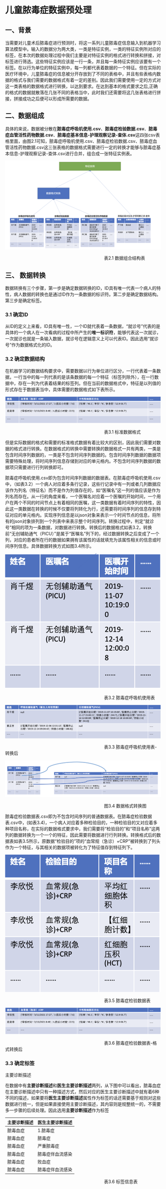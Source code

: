 # 儿童脓毒症数据预处理

## 一、背景

​		当需要对儿童术后脓毒症进行预测时，将这一系列儿童脓毒症信息输入到机器学习算法模型中。输入的数据分为两大类，一类是特征实例，一类的特征实例所对应的标签，在本次的数据处理过程中我们主要是对特征实例的格式进行转换和拼接，对标签进行筛选。这些特征实例应该是一行一条，并且每一条特征实例应该要有一个标签。在以行为单位的特征实例中，每一列都代表着数据的一个特征。但在实际的医疗环境中，儿童脓毒症的信息被分开存放到了不同的表格中，并且有些表格内数据的格式与我们需要的数据格式有着一定的差别。因此我们需要使用一定的方式对这一类表格的数据格式进行转换，以达到要求。在达到基本的格式要求之后,正确的格式的数据就散落在几张不同的表格当中，此时我们还需要将这几张表格进行拼接，拼接成功之后便可以形成所需要的数据。



## 二、数据组成

​		具体的来说，数据被分散在**脓毒症呼吸机使用.csv**、**脓毒症检验数据.csv**、**脓毒症血管活性药物数据.csv**、**脓毒症基本信息-护理观察记录-查体.csv**这四张csv表格里面，由图2.1可知，脓毒症呼吸机使用.csv、脓毒症检验数据.csv、脓毒症血管活性药物数据.csv这三张表格的数据格式需要进行一定的转换才能够与脓毒症基本信息-护理观察记录-查体.csv进行合并，组合成一张特征实例表。

![image-20220126163740897](儿童脓毒症数据处理.assets/image-20220126163740897-3186263.png)

<span style="margin-left:20rem;size=10px">表2.1 数据组合结构表</span>			

## 三、 数据转换

​		数据转换有三个步骤，第一步是确定数据转换的ID，ID具有唯一代表一个病人的特性，病人数据的转换也是通过ID作为一条数据的标识符。第二步是确定数据结构。第三步是确定标签。

###  3.1 确定ID

​			从ID的定义上来看，ID具有唯一性，一个ID就代表着一条数据，“就诊号”代表的是具体的一个病人在一次看病的过程中所产生的**唯一标识符**，能够代表这一次就诊，一次就诊也就是一条输入数据，就诊号在逻辑意义上可以代表ID。因此选用“就诊号”作为数据格式化的ID。

### 3.2 确定数据结构

​			在机器学习的数据结构要求中，需要数据以行为单位进行区分，一行代表着一条数据，一行当中的每一列代表的是该条数据的每一个特征（标签列除外），在一行数据中，存在一列为代表着结果的标签列。但在当前的数据格式中，特征是以列值的形式存在于数据表当中，具体需要的数据格式如下表所示。

![image-20220127161046928](儿童脓毒症数据处理.assets/image-20220127161046928-3271048-3276043.png)

<span style="margin-left:20rem;size=10px">表3.1 标准数据格式</span>

​		但是实际数据的格式和需要的标准格式数据有着比较大的区别，因此我们需要对数据的格式进行转换。在数据格式的转换中需要转换的数据格式一共有两类，一类是包含时间序列数据的，一类是不包含时间序列数据的。包含时间序列数据的数据项需要特殊处理，将时间序列信息存储到对应的单元格内。不包含时间序列数据的数据项只需要进行行列转换即可。		

​		脓毒症呼吸机使用.csv即为包含时间序列数据的数据表。在脓毒症呼吸机使用.csv中，（如表3.2）一个病人对应着多条行记录，这些行记录中有一列或者几列数据应该作为列名（特征名）而不是作为列值存在的，如“医嘱名”这一列的值应该是作为列名而存在。从一行的角度来看，一个医嘱名对应着一个医嘱的开始时间，一个用户在两个不同的时间节点上有着相同的医嘱，这一类数据有着时间序列的特性，因此这一类数据在转换的时候不仅要将列转化为行，还需要将时间序列的信息存到特征对应的单元格内。实现序列信息是以json对象来表示一个时间节点的信息，将所有的json对象排列到一个列表中来表示整个时间序列。转换过程中，判定“就诊号”相同的项为一条数据，对数据进行转换。转换后的数据格式如表3.2，转换前“无创辅助通气（PICU）”是属于“医嘱名”列下的，经过数据转换之后变成了一个列，对应的患者所在行的数据如果拥有该属性的话就填充为该属性相关的信息或时间序列信息。具体数据转换方式如图3.4所示。

![image-20220126164450616](儿童脓毒症数据处理.assets/image-20220126164450616-3186702.png)

<span style="margin-left:20rem;size=10px">表3.2 脓毒症呼吸机使用表</span>

![image-20220127154342855](儿童脓毒症数据处理.assets/image-20220127154342855-3269425-3269440.png)

<span style="margin-left:20rem;size=10px">表3.3 脓毒症呼吸机使用表-转换后</span>

![image-20220127190448221](儿童脓毒症数据处理.assets/image-20220127190448221-3281489.png)

<span style="margin-left:20rem;size=10px">图3.4 数据格式转换图</span>

​		脓毒症检验数据表.csv即为不包含时间序列的普通数据表。在脓毒症检验数据表.csv中，(如表3.4)，一个病人对应着多种检验目的，一种检验目的又对应着多种项目名称，在实际的数据格式要求中，我们需要将“检验目的”和“项目名称”这两列的数据转换为一个一个的特征，因此需要将数据进行行列转换。转换格式后的数据表如表3.5所示，原数据“检验目的”项的“血常规（急诊）+CRP”被转换到了列头作为一个特征，与其相关的数据项被转化为了特征值存到特征列下。

![image-20220126172553448](儿童脓毒症数据处理.assets/image-20220126172553448-3189155.png)

<span style="margin-left:20rem;size=10px">表3.5 脓毒症检验数据表</span>

![image-20220127161046928](儿童脓毒症数据处理.assets/image-20220127161046928-3271048.png)

<span style="margin-left:20rem;size=10px">表3.6 脓毒症检验数据表-格式转换后</span>

### 3.3 确定标签

主要诊断描述

在数据中有**主要诊断描述**和**医生主要诊断描述**两列，从下图中可以看出，脓毒血症在主要诊断描述中只有一种描述方式，然后对应的医生主要诊断描述中就有着6种不同的描述，如果要将**医生主要诊断描述**属性作为标签的话还需要基于规则对这些数据进行统一，但是如果直接使用主要诊断描述，其内容则是规整统一的，不需要多一步骤的后续处理。因此选用**主要诊断描述**作为标签

| 主要诊断描述 | 医生主要诊断描述 |
| ------------ | ---------------- |
| 脓毒血症     | 1.脓毒症         |
| 脓毒血症     | 脓毒症           |
| 脓毒血症     | 严重脓毒症       |
| 脓毒血症     | 脓毒症伴血流感染 |
| 脓毒血症     | 败血症           |
| 脓毒血症     | 脓毒症伴血流感染 |

<span style="margin-left:20rem;size=10px">表3.6 标签信息表</span>
